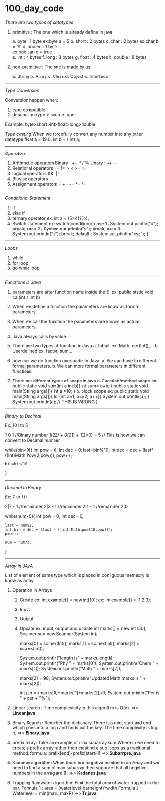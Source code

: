 # 100_day_code

*There are two types of datatypes*

1. primitive : The one which is already define in java

    a. byte : 1 byte
        ex:byte a = 5
    b. short : 2 bytes
    c. char : 2 bytes
        ex:char b = 'A'
    d. boolen : 1 byte  
        ex:boolean c = true    
    e. int : 4 bytes
    f. long : 8 bytes
    g. float : 4 bytes
    h. double : 8 bytes
    
2. non-premitive : The one is made by us.
    
    a. String
    b. Array
    c. Class
    d. Object
    e. Interface
---------------------------------------------------------------------
*Type Conversion*

Conversion happen when:

1. type compatible
2. destination type > source type

Example: byte>short>int>float>long>double

*Type casting*
When we forcefully convert any number into any other datatype
    float a = 19.0;
    int b = (int) a;

---------------------------------------------------------------------
*Operators*

1. Arithmetic operators
    Binary : + - * / %
    Unary : ++ --
2. Relational operators
    == != > < >= <=
3. logical operators
    && || !
4. Bitwise operators
5. Assignment operators
    = += -= *= /=
---------------------------------------------------------------------
*Conditional Statement*

1. if
2. else if
3. ternary operator
    ex: int a = (5>4)?5:4;
4. Switch statement
    ex: switch(condition){
        case 1 : System.out.println("x");
            break;
        case 2 : System.out.println("y");
            break;
        case 3 : System.out.println("z");
            break;
        default : System.out.ptintln("xyz");
    }
---------------------------------------------------------------------
*Loops*

1. while
2. for loop
3. do while loop
---------------------------------------------------------------------
*Functions in Java*

1. parameters are after function name inside the ().
    ex: public static void cal(int a int b)

2. When we define a function the parameters are know as formal parameters. 

3. When we call the function the parameters are known as actual parameters.

4. Java always calls by value.

5. There are two types of function in Java 
    a. Inbuilt 
        ex: Math, nextInt(),...
    b. Userdefined 
        ex: factor, sum,..

6. how can we do function overloadin in Java.
   a. We can have to different formal parameters.
   b. We can more formal parameters in different functions.

7. There are different types of scope in java
    a. Function/method scope
        ex: 
        public static void sum(int a int b){
            int sum= a+b;
        }
        public static void main(String args[]){
            int a =10;
        }
    b. block scope
        ex: 
        public static void main(String args[]){
            for(int a=1; a<=2; a++){
                System.out.println(a);
            }
            System.out.println(a); // THIS IS WRONG
        }
---------------------------------------------------------------------
*Binary to Decimal* 

Ex: 101 to 5

1 0 1                          //Binary number
1(2*2) + 0(2*1) + 1(2*0) = 5   // This is how we can convert to Decimal number

while(bin<0){
    int pow = 0;
    int dec = 0;
    last=bin%10;
    int dec = dec + (last*((Int)Math.Pow(2,pow)));
    pow++;

    bin=bin/10;
}

---------------------------------------------------------------------
*Decimal to Binary*

Ex: 7 to 111

2|7 - 1 //remainder 
2|3 - 1 //remainder
2|1 - 1 //remainder
2|0

while(num<0){
    int pow = 0;
    int dec= 0;

    last = num%2;
    int bin = dec + (last * ((int)Math.pow(10,pow)));
    pow++;

    num = num/2;
}

---------------------------------------------------------------------
*Array in JAVA*

List of element of same type which is placed in contiguous memeory is know as array.

1. Operation in Arrays
    1. Create ex: int example[] = new int[10];
              ex: int example[] = {1,2,3};
    2. Input
    3. Output
    4. Update
    ex: input, output and update 
    int marks[] = new int [50];
        Scanner sc= new Scanner(System.in);

        marks[0] = sc.nextInt();
        marks[1] = sc.nextInt();
        marks[2] = sc.nextInt();

        System.out.println("length is" + marks.length);
        System.out.println("Phy " + marks[0]);
        System.out.println("Chem " + marks[1]);
        System.out.println("Math " + marks[2]);

        marks[2] = 98;
        System.out.println("Updated Math marks is " + marks[2]);

        int per = (marks[0]+marks[1]+marks[2])/3;
        System.out.println("Per is " + per + "%");

2. Linear search : Time complexicity in this algorithm is O(n). =>> **Linear.java**

3. Binary Search : Remeber the dictionary 
There is a mid, start and end which goes into a loop and finds out the key.
The time complexity is log n. =>> **Binary.java**

4. prefix array: Take an example of max subarray sum 
Where in we need to create a prefix array rather then creatind a sub loops as a traditional method.
formula: prefix[end]-prefix[start-1] =>> **Subarrpre.java**

5. Kadanes algorithm: When there is a negetive number in an Array and we need to find a sum of max subarray then suppose that all negetive numbers in the arrag are **0**. =>> **Kadanes.java** 

6. Trapping Rainwater algorithm: Find the total area of water trapped in the bar.
Formula 1 : area = (waterlevel-barheight)*width
Formula 2 : Waterlevel = min(maxL,maxR) =>> **Tr.java**


